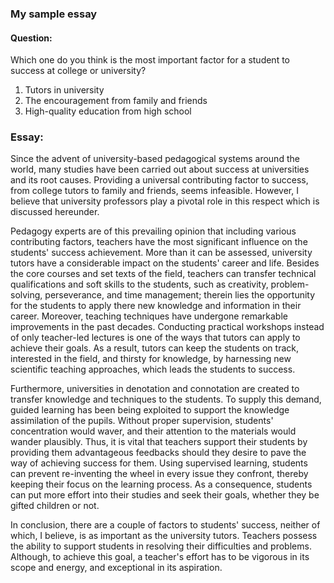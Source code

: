 ### My sample essay

#### Question:

Which one do you think is the most important factor for a student to success at college or university?
1. Tutors in university
2. The encouragement from family and friends
3. High-quality education from high school

### Essay:

Since the advent of university-based pedagogical systems around the world, many studies have been carried out about success at universities and its root causes. Providing a universal contributing factor to success, from college tutors to family and friends, seems infeasible. However, I believe that university professors play a pivotal role in this respect which is discussed hereunder.

Pedagogy experts are of this prevailing opinion that including various contributing factors, teachers have the most significant influence on the students' success achievement. More than it can be assessed,  university tutors have a considerable impact on the students' career and life. Besides the core courses and set texts of the field, teachers can transfer technical qualifications and soft skills to the students, such as creativity, problem-solving, perseverance, and time management; therein lies the opportunity for the students to apply there new knowledge and information in their career. Moreover, teaching techniques have undergone remarkable improvements in the past decades. Conducting practical workshops instead of only teacher-led lectures is one of the ways that tutors can apply to achieve their goals. As a result, tutors can keep the students on track, interested in the field, and thirsty for knowledge, by harnessing new scientific teaching approaches, which leads the students to success.

Furthermore, universities in denotation and connotation are created to transfer knowledge and techniques to the students. To supply this demand, guided learning has been being exploited to support the knowledge assimilation of the pupils. Without proper supervision, students' concentration would waver, and their attention to the materials would wander plausibly. Thus, it is vital that teachers support their students by providing them advantageous feedbacks should they desire to pave the way of achieving success for them. Using supervised learning, students can prevent re-inventing the wheel in every issue they confront, thereby keeping their focus on the learning process. As a consequence, students can put more effort into their studies and seek their goals, whether they be gifted children or not. 

In conclusion, there are a couple of factors to students' success, neither of which, I believe, is as important as the university tutors. Teachers possess the ability to support students in resolving their difficulties and problems. Although, to achieve this goal, a teacher's effort has to be vigorous in its scope and energy, and exceptional in its aspiration.
